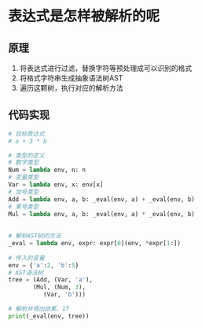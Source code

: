 # 表达式是怎样被解析的呢

## 原理

1. 将表达式进行过滤，替换字符等预处理成可以识别的格式
2. 将格式字符串生成抽象语法树AST
3. 遍历这颗树，执行对应的解析方法

## 代码实现

```python
# 目标表达式
# a + 3 * b

# 类型的定义
# 数字类型
Num = lambda env, n: n 
# 变量类型
Var = lambda env, x: env[x] 
# 加号类型
Add = lambda env, a, b: _eval(env, a) + _eval(env, b) 
# 乘号类型
Mul = lambda env, a, b: _eval(env, a) * _eval(env, b) 
 
 
# 解析AST树的方法
_eval = lambda env, expr: expr[0](env, *expr[1:]) 
 
# 传入的变量 
env = {'a':2, 'b':5} 
# AST语法树
tree = (Add, (Var, 'a'), 
       (Mul, (Num, 3), 
          (Var, 'b'))) 

# 解析并得出结果，17 
print(_eval(env, tree))
```

